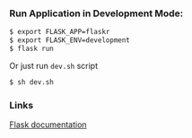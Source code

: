 ### Run Application in Development Mode:

```sh
$ export FLASK_APP=flaskr
$ export FLASK_ENV=development
$ flask run
```

Or just run `dev.sh` script

```sh
$ sh dev.sh
```

### Links
[Flask documentation](http://flask.pocoo.org/docs/1.0/)
